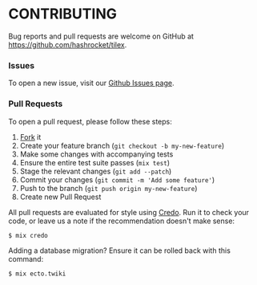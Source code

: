 # CONTRIBUTING

Bug reports and pull requests are welcome on GitHub at
https://github.com/hashrocket/tilex.

### Issues

To open a new issue, visit our [Github Issues
page](https://github.com/hashrocket/tilex/issues).

### Pull Requests

To open a pull request, please follow these steps:

1. [Fork](https://help.github.com/articles/fork-a-repo/) it
2. Create your feature branch (`git checkout -b my-new-feature`)
3. Make some changes with accompanying tests
4. Ensure the entire test suite passes (`mix test`)
5. Stage the relevant changes (`git add --patch`)
6. Commit your changes (`git commit -m 'Add some feature'`)
7. Push to the branch (`git push origin my-new-feature`)
8. Create new Pull Request

All pull requests are evaluated for style using
[Credo](https://github.com/rrrene/credo). Run it to check your code, or leave
us a note if the recommendation doesn't make sense:

```
$ mix credo
```

Adding a database migration? Ensure it can be rolled back with this command:

```
$ mix ecto.twiki
```
